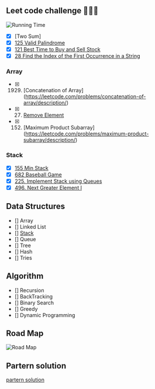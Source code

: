 ## Leet code challenge 🧠🧠🧠
![Running Time](https://cs50.harvard.edu/x/2020/notes/3/running_time.png)
- [X] [Two Sum]
- [X] [125 Valid Palindrome](https://leetcode.com/problems/valid-palindrome/)
- [X] [121 Best Time to Buy and Sell Stock](https://leetcode.com/problems/best-time-to-buy-and-sell-stock/)
- [X] [28 Find the Index of the First Occurrence in a String](https://leetcode.com/problems/find-the-index-of-the-first-occurrence-in-a-string/description/)
### Array 
- [X] 1929. [Concatenation of Array] (https://leetcode.com/problems/concatenation-of-array/description/)
- [X] 27. [Remove Element](https://leetcode.com/problems/remove-element/description/)
- [X] 152. [Maximum Product Subarray] (https://leetcode.com/problems/maximum-product-subarray/description/)

### Stack 
- [X] [155 Min Stack](https://leetcode.com/problems/min-stack/description/)
- [X] [682 Baseball Game](https://leetcode.com/problems/baseball-game/description/)
- [X] [225. Implement Stack using Queues](https://leetcode.com/problems/implement-stack-using-queues/submissions/1108969713/)
- [X] [496. Next Greater Element I](https://leetcode.com/problems/next-greater-element-i/description/)

## Data Structures
- [] Array 
- [] Linked List  
- [] [Stack](https://github.com/codedeman/problem-solving-leetcode/tree/main/Stack)
- [] Queue 
- [] Tree 
- [] Hash
- [] Tries

## Algorithm 
- [] Recursion 
- [] BackTracking 
- [] Binary Search 
- [] Greedy 
- [] Dynamic Programming

## Road Map 
![Road Map](https://pbs.twimg.com/media/Fkl6NssacAIG2n7.jpg)

## Partern solution 
[partern solution](https://docs.google.com/spreadsheets/d/1Lgg2kl9dYk3QmYrTVA0EEcdl7GTpTz8GnhNGMgbk0to/edit?usp=sharing)





